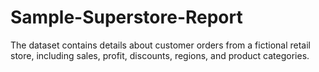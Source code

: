 # Sample-Superstore-Report
The dataset contains details about customer orders from a fictional retail store, including sales, profit, discounts, regions, and product categories.
